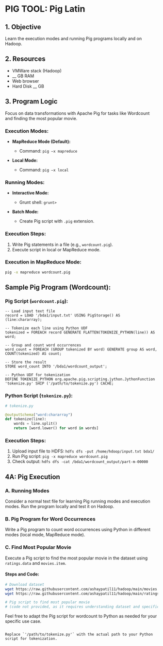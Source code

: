 # PIG TOOL: Pig Latin

## 1. Objective
Learn the execution modes and running Pig programs locally and on Hadoop.

## 2. Resources
- VMWare stack (Hadoop)
- __ GB RAM
- Web browser
- Hard Disk __ GB

## 3. Program Logic
Focus on data transformations with Apache Pig for tasks like Wordcount and finding the most popular movie.

### Execution Modes:
- **MapReduce Mode (Default):**
  - Command: `pig –x mapreduce`

- **Local Mode:**
  - Command: `pig –x local`

### Running Modes:
- **Interactive Mode:**
  - Grunt shell: `grunt>`

- **Batch Mode:**
  - Create Pig script with `.pig` extension.

### Execution Steps:
1. Write Pig statements in a file (e.g., `wordcount.pig`).
2. Execute script in local or MapReduce mode.

### Execution in MapReduce Mode:
```bash
pig -x mapreduce wordcount.pig
```

## Sample Pig Program (Wordcount):

### Pig Script (`wordcount.pig`):
```pig
-- Load input text file
record = LOAD '/bda1/input.txt' USING PigStorage() AS (line:chararray);

-- Tokenize each line using Python UDF
tokenized = FOREACH record GENERATE FLATTEN(TOKENIZE_PYTHON(line)) AS word;

-- Group and count word occurrences
word_count = FOREACH (GROUP tokenized BY word) GENERATE group AS word, COUNT(tokenized) AS count;

-- Store the result
STORE word_count INTO '/bda1/wordcount_output';

-- Python UDF for tokenization
DEFINE TOKENIZE_PYTHON org.apache.pig.scripting.jython.JythonFunction 'tokenize.py' SHIP ('/path/to/tokenize.py') CACHE;
```

### Python Script (`tokenize.py`):
```python
# tokenize.py

@outputSchema("word:chararray")
def tokenize(line):
    words = line.split()
    return [word.lower() for word in words]
```

### Execution Steps:
1. Upload input file to HDFS: `hdfs dfs -put /home/hdoop/input.txt bda1/`
2. Run Pig script: `pig -x mapreduce wordcount.pig`
3. Check output: `hdfs dfs -cat /bda1/wordcount_output/part-m-00000`

## 4A: Pig Execution
### A. Running Modes
Consider a normal text file for learning Pig running modes and execution modes. Run the program locally and test it on Hadoop.

### B. Pig Program for Word Occurrences
Write a Pig program to count word occurrences using Python in different modes (local mode, MapReduce mode).

### C. Find Most Popular Movie
Execute a Pig script to find the most popular movie in the dataset using `ratings.data` and `movies.item`.

#### Steps and Code:
```bash
# Download dataset
wget https://raw.githubusercontent.com/ashaypatil11/hadoop/main/movies.item
wget https://raw.githubusercontent.com/ashaypatil11/hadoop/main/ratings.data

# Pig script to find most popular movie
# (code not provided, as it requires understanding dataset and specific logic)
```

Feel free to adapt the Pig script for wordcount to Python as needed for your specific use case.
```

Replace `'/path/to/tokenize.py'` with the actual path to your Python script for tokenization.
